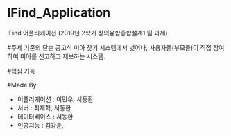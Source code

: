 # IFind_Application
IFind 어플리케이션
(2019년 2학기 창의융합종합설계1 팀 과제)

#주제
기존의 단순 공고식 미아 찾기 시스템에서 벗어나,
사용자들(부모들)이 직접 참여하여 미아를 신고하고 제보하는 시스템.

#핵심 기능

#Made By
* 어플리케이션 : 이민우, 서동환
* 서버 : 최재혁, 서동환
* 데이터베이스 : 서동환
* 인공지능 : 김강운, 
